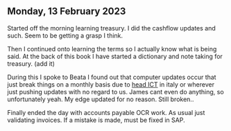 ## Monday, 13 February 2023

Started off the morning learning treasury. I did the cashflow updates and such. Seem to be getting a grasp I think.

Then I continued onto learning the terms so I actually know what is being said. At the back of this book I have started a dictionary and note taking for treasury. (add it)

During this I spoke to Beata I found out that computer updates occur that just break things on a monthly basis due to [head ICT](Tech%20Support.md) in italy or wherever just pushing updates with no regard to us. James cant even do anything, so unfortunately yeah. My edge updated for no reason. Still broken..

Finally ended the day with accounts payable OCR work. As usual just validating invoices. If a mistake is made, must be fixed in SAP.
